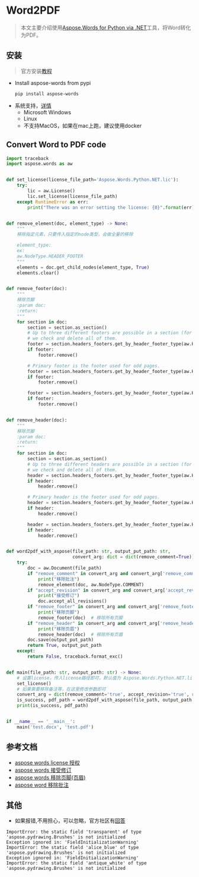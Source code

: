 
# Word2PDF
> 本文主要介绍使用[Aspose.Words for Python via .NET](https://products.aspose.com/words/python-net/)工具，将Word转化为PDF。
## 安装
> 官方安装[教程](https://docs.aspose.com/words/python-net/installation/)
- Install aspose-words from pypi
    ```
    pip install aspose-words
    ```
- 系统支持，[详情](https://docs.aspose.com/words/python-net/system-requirements/)
    - Microsoft Windows
    - Linux
    - 不支持MacOS，如果在mac上跑，建议使用docker



## Convert Word to PDF code
```python
import traceback
import aspose.words as aw


def set_license(license_file_path='Aspose.Words.Python.NET.lic'):
    try:
        lic = aw.License()
        lic.set_license(license_file_path)
    except RuntimeError as err:
        print("There was an error setting the license: {0}".format(err))


def remove_element(doc, element_type) -> None:
    """
    移除指定元素，只要传入指定的node类型，会做全量的移除

    element_type:
    ex:
    aw.NodeType.HEADER_FOOTER
    """
    elements = doc.get_child_nodes(element_type, True)
    elements.clear()


def remove_footer(doc):
    """
    移除页脚
    :param doc:
    :return:
    """
    for section in doc:
        section = section.as_section()
        # Up to three different footers are possible in a section (for first, even and odd pages)
        # we check and delete all of them.
        footer = section.headers_footers.get_by_header_footer_type(aw.HeaderFooterType.FOOTER_FIRST)
        if footer:
            footer.remove()

        # Primary footer is the footer used for odd pages.
        footer = section.headers_footers.get_by_header_footer_type(aw.HeaderFooterType.FOOTER_PRIMARY)
        if footer:
            footer.remove()

        footer = section.headers_footers.get_by_header_footer_type(aw.HeaderFooterType.FOOTER_EVEN)
        if footer:
            footer.remove()


def remove_header(doc):
    """
    移除页脚
    :param doc:
    :return:
    """
    for section in doc:
        section = section.as_section()
        # Up to three different headers are possible in a section (for first, even and odd pages)
        # we check and delete all of them.
        header = section.headers_footers.get_by_header_footer_type(aw.HeaderFooterType.HEADER_FIRST)
        if header:
            header.remove()

        # Primary header is the footer used for odd pages.
        header = section.headers_footers.get_by_header_footer_type(aw.HeaderFooterType.HEADER_PRIMARY)
        if header:
            header.remove()

        header = section.headers_footers.get_by_header_footer_type(aw.HeaderFooterType.HEADER_EVEN)
        if header:
            header.remove()


def word2pdf_with_aspose(file_path: str, output_put_path: str,
                         convert_arg: dict = dict(remove_comment=True)) -> (bool, str):
    try:
        doc = aw.Document(file_path)
        if "remove_comment" in convert_arg and convert_arg['remove_comment'] == 'true':
            print("移除批注")
            remove_element(doc, aw.NodeType.COMMENT)
        if "accept_revision" in convert_arg and convert_arg['accept_revision'] == 'true':
            print("接受修订")
            doc.accept_all_revisions()
        if "remove_footer" in convert_arg and convert_arg['remove_footer'] == 'true':
            print("移除页脚")
            remove_footer(doc)  # 移除所有页脚
        if "remove_header" in convert_arg and convert_arg['remove_header'] == 'true':
            print("移除页眉")
            remove_header(doc)  # 移除所有页眉
        doc.save(output_put_path)
        return True, output_put_path
    except:
        return False, traceback.format_exc()


def main(file_path: str, output_path: str) -> None:
    # 设置license，传入license路径即可，默认值为 Aspose.Words.Python.NET.lic
    set_license()
    # 如果需要移除备注等，在这里修改参数即可
    convert_arg = dict(remove_comment='true', accept_revision='true', remove_footer='true', remove_header='true')
    is_success, pdf_path = word2pdf_with_aspose(file_path, output_path, convert_arg)
    print(is_success, pdf_path)


if __name__ == '__main__':
    main('test.docx', 'test.pdf')

```
## 参考文档
- [aspose words license 授权](https://docs.aspose.com/words/python-net/licensing/#license-applying-options)
- [aspose words 接受修订](https://docs.aspose.com/words/python-net/track-changes-in-a-document/)
- [aspose words 移除页脚(页眉)](https://docs.aspose.com/words/python-net/working-with-headers-and-footers/#how-to-remove-footers-but-leave-headers-intact)
- [aspose word 移除批注](https://docs.aspose.com/words/python-net/working-with-comments/)

## 其他
- 如果报错,不用担心，可以忽略，官方社区有[回答](https://forum.aspose.com/t/aspose-pydrawing-brushes-is-not-initialized/242611)
```
ImportError: the static field 'transparent' of type 'aspose.pydrawing.Brushes' is not initialized
Exception ignored in: 'FieldInitializationWarning'
ImportError: the static field 'alice_blue' of type 'aspose.pydrawing.Brushes' is not initialized
Exception ignored in: 'FieldInitializationWarning'
ImportError: the static field 'antique_white' of type 'aspose.pydrawing.Brushes' is not initialized
```